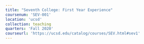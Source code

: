 ```yaml
---
title: "Seventh College: First Year Experience"
coursenum: 'SEV-001'
location: 'ucsd'
collection: teaching
quarters: 'Fall 2020'
courseurl: 'https://ucsd.edu/catalog/courses/SEV.html#sev1'
---
```

